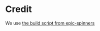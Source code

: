 # Credit

We use [the build script from epic-spinners](https://github.com/epicmaxco/epic-spinners/tree/master/build)
